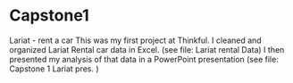 # Capstone1
Lariat - rent a car 
This was my first project at Thinkful. I cleaned and organized Lariat Rental car data in Excel. (see file: Lariat rental Data) 
I then presented my analysis of that data in a PowerPoint presentation (see file: Capstone 1 Lariat pres. ) 
